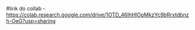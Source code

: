 #link do collab - https://colab.research.google.com/drive/1OTD_46IhHlOpMkzYc9bRrxtdbnzh-OeG?usp=sharing
